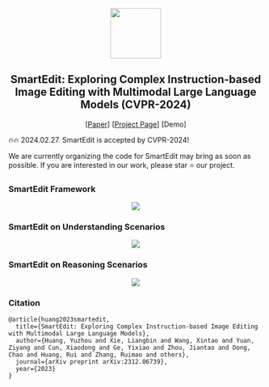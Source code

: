 <!-- ## <div align="center"><b>PhotoMaker</b></div> -->
<p align="center"> <img src="https://yuzhou914.github.io/SmartEdit/assets/Logo.jpg" height=100> </p>
<div align="center">
  
## SmartEdit: Exploring Complex Instruction-based Image Editing with Multimodal Large Language Models (CVPR-2024)
[[Paper](https://arxiv.org/abs/2312.06739)]
[[Project Page](https://yuzhou914.github.io/SmartEdit/)]
[Demo] <be>
</div>

🔥🔥 2024.02.27. SmartEdit is accepted by CVPR-2024!

We are currently organizing the code for SmartEdit may bring as soon as possible.
If you are interested in our work, please star ⭐ our project. 
<br>

### SmartEdit Framework
<p align="center">
  <img src="https://yuzhou914.github.io/SmartEdit/assets/2-SmartEdit.jpg">
</p>


### SmartEdit on Understanding Scenarios
<p align="center">
  <img src="https://yuzhou914.github.io/SmartEdit/assets/3-Understanding.jpg">
</p>

### SmartEdit on Reasoning Scenarios
<p align="center">
  <img src="https://yuzhou914.github.io/SmartEdit/assets/4-Reasoning.jpg">
</p>

### Citation	
```
@article{huang2023smartedit,
  title={SmartEdit: Exploring Complex Instruction-based Image Editing with Multimodal Large Language Models},
  author={Huang, Yuzhou and Xie, Liangbin and Wang, Xintao and Yuan, Ziyang and Cun, Xiaodong and Ge, Yixiao and Zhou, Jiantao and Dong, Chao and Huang, Rui and Zhang, Ruimao and others},
  journal={arXiv preprint arXiv:2312.06739},
  year={2023}
}
```
